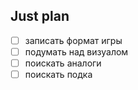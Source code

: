 ## Just plan
- [ ] записать формат игры
- [ ] подумать над визуалом
- [ ] поискать аналоги
- [ ] поискать подка

